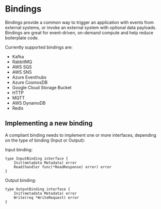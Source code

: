 # Bindings

Bindings provide a common way to trigger an application with events from external systems, or invoke an external system with optional data payloads.
Bindings are great for event-driven, on-demand compute and help reduce boilerplate code.

Currently supported bindings are:

* Kafka
* RabbitMQ
* AWS SQS
* AWS SNS
* Azure Eventhubs
* Azure CosmosDB
* Google Cloud Storage Bucket
* HTTP
* MQTT
* AWS DynamoDB
* Redis

## Implementing a new binding

A compliant binding needs to implement one or more interfaces, depending on the type of binding (Input or Output):

Input binding:

```
type InputBinding interface {
	Init(metadata Metadata) error
	Read(handler func(*ReadResponse) error) error
}
```

Output binding:

```
type OutputBinding interface {
	Init(metadata Metadata) error
	Write(req *WriteRequest) error
}
```
